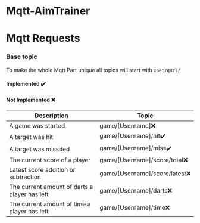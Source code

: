 # Mqtt-AimTrainer

# Mqtt Requests

### Base topic

To make the whole Mqtt Part unique all topics will start with `x6et/q8zl/`
#### Implemented ✔️
#### Not Implemented ❌

Description | Topic
--- | ---
A game was started | game/[Username]❌
A target was hit | game/[Username]/hit✔️
A target was missded | game/[Username]/miss✔️
The current score of a player | game/[Username]/score/total❌
Latest score addition or subtraction | game/[Username]/score/latest❌
The current amount of darts a player has left |game/[Username]/darts❌
The current amount of time a player has left |game/[Username]/time❌

